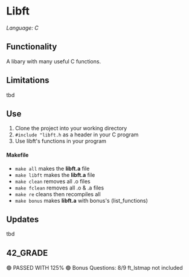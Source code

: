 # Libft
*Language: C*

## Functionality
A libary with many useful C functions.

## Limitations
tbd

## Use
1. Clone the project into your working directory
2. `#include "libft.h` as a header in your C program
3. Use libft's functions in your program
#### Makefile
- `make all` makes the **libft.a** file
- `make libft` makes the **libft.a** file
- `make clean` removes all .o files
- `make fclean` removes all .o & .a files
- `make re` cleans then recompiles all
- `make bonus` makes **libft.a** with bonus's (list_functions)

## Updates
tbd

## 42_GRADE
🟢 PASSED WITH 125%
🟢 Bonus Questions: 8/9 ft_lstmap not included
